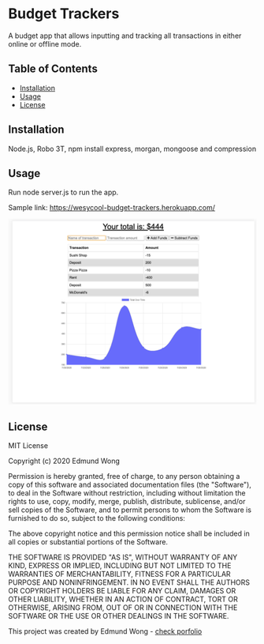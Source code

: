 # Budget Trackers
A budget app that allows inputting and tracking all transactions in either online or offline mode.

## Table of Contents
* [Installation](#installation)
* [Usage](#usage)
* [License](#license)


## Installation
Node.js, Robo 3T, npm install express, morgan, mongoose and compression

## Usage
Run node server.js to run the app.

Sample link: https://wesycool-budget-trackers.herokuapp.com/

[![Screenshot](./screenshot.png)](https://wesycool-budget-trackers.herokuapp.com/)

## License
MIT License

Copyright (c) 2020 Edmund Wong

Permission is hereby granted, free of charge, to any person obtaining a copy
of this software and associated documentation files (the "Software"), to deal
in the Software without restriction, including without limitation the rights
to use, copy, modify, merge, publish, distribute, sublicense, and/or sell
copies of the Software, and to permit persons to whom the Software is
furnished to do so, subject to the following conditions:

The above copyright notice and this permission notice shall be included in all
copies or substantial portions of the Software.

THE SOFTWARE IS PROVIDED "AS IS", WITHOUT WARRANTY OF ANY KIND, EXPRESS OR
IMPLIED, INCLUDING BUT NOT LIMITED TO THE WARRANTIES OF MERCHANTABILITY,
FITNESS FOR A PARTICULAR PURPOSE AND NONINFRINGEMENT. IN NO EVENT SHALL THE
AUTHORS OR COPYRIGHT HOLDERS BE LIABLE FOR ANY CLAIM, DAMAGES OR OTHER
LIABILITY, WHETHER IN AN ACTION OF CONTRACT, TORT OR OTHERWISE, ARISING FROM,
OUT OF OR IN CONNECTION WITH THE SOFTWARE OR THE USE OR OTHER DEALINGS IN THE
SOFTWARE.

This project was created by Edmund Wong - [check porfolio](https://wesycool.github.io/portfolio/)